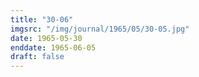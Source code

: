 ```yaml
---
title: "30-06"
imgsrc: "/img/journal/1965/05/30-05.jpg"
date: 1965-05-30
enddate: 1965-06-05
draft: false
---
```


<!-- fix pre-formatted input -->
